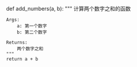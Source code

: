 def add_numbers(a, b):
    """
    计算两个数字之和的函数

    Args:
        a: 第一个数字
        b: 第二个数字

    Returns:
        两个数字之和
    """
    return a + b
